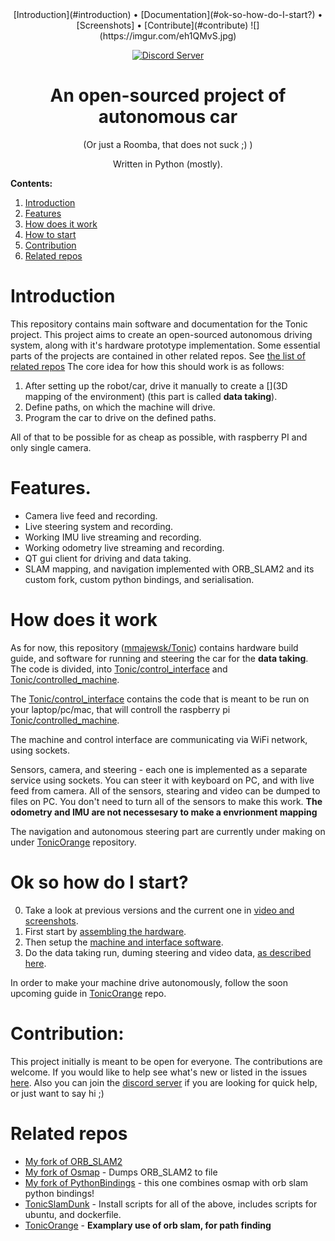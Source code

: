 <div align="center">
  [Introduction](#introduction) • [Documentation](#ok-so-how-do-I-start?) • [Screenshots] • [Contribute](#contribute) 
  ![](https://imgur.com/eh1QMvS.jpg)

[![Discord Server](https://img.shields.io/discord/739733971944079401?color=blue&label=Discord%20Chat&logo=discord&logoColor=white&style=flat-square)][Discord]

# An open-sourced project of autonomous car 
(Or just a Roomba, that does not suck ;) )

Written in Python (mostly).


</div>

**Contents:**

1. [Introduction](#introduction)
2. [Features](#features.) 
3. [How does it work](#how-does-it-work) 
4. [How to start](#ok-so-how-do-I-start?)
5. [Contribution](#contribution)
6. [Related repos](#related-repos)


# Introduction

This repository contains main software and documentation for the Tonic project. This project aims to create an open-sourced autonomous driving system, along with it's hardware prototype implementation. Some essential parts of the projects are contained in other related repos. See [the list of related repos](#related-repos)
The core idea for how this should work is as follows:

1. After setting up the robot/car, drive it manually to create a [](3D mapping of the environment) (this part is called __data taking__).
2. Define paths, on which the machine will drive.
3. Program the car to drive on the defined paths.

All of that to be possible for as cheap as possible, with raspberry PI and only single camera.

# Features.
  - Camera live feed and recording.
  - Live steering system and recording.
  - Working IMU live streaming and recording.
  - Working odometry live streaming and recording.
  - QT gui client for driving and data taking.
  - SLAM mapping, and navigation implemented with ORB_SLAM2 and its custom fork, custom python bindings, and serialisation.

# How does it work

As for now, this repository ([mmajewsk/Tonic]) contains hardware build guide, and software for running and steering the car for the **data taking**.
The code is divided, into [Tonic/control_interface] and [Tonic/controlled_machine]. 

The [Tonic/control_interface] contains the code that is meant to be run on your laptop/pc/mac, that will controll the raspberry pi [Tonic/controlled_machine].

The machine and control interface are communicating via WiFi network, using sockets. 

Sensors, camera, and steering - each one is implemented
as a separate service using sockets.
You can steer it with keyboard on PC, and with live feed from camera.
All of the sensors, stearing and video can be dumped to files on PC.
You don't need to turn all of the sensors to make this work.
**The odometry and IMU are not necessesary to make a envrionment mapping**

The navigation and autonomous steering part are currently under making on under [TonicOrange] repository.

# Ok so how do I start?

0. Take a look at previous versions and the current one in [video and screenshots][Screenshots].
1. First start by [assembling the hardware](doc/hardware_build_guide.md).
2. Then setup the [machine and interface software](doc/software_machine_setup.md).
3. Do the data taking run, duming steering and video data, [as described here](doc/software_machine_setup.md##running-tonic).

In order to make your machine drive autonomously, follow the soon upcoming guide in [TonicOrange] repo.
  

# Contribution:

This project initially is meant to be open for everyone. The contributions are welcome.
If you would like to help see what's new or listed in the issues [here](https://github.com/mmajewsk/Tonic/issues).
Also you can join the [discord server](discord) if you are looking for quick help, or just want to say hi ;) 


# Related repos
- [My fork of ORB_SLAM2](https://github.com/mmajewsk/ORB_SLAM2)
- [My fork of Osmap] - Dumps ORB_SLAM2 to file
- [My fork of PythonBindings] - this one combines osmap with orb slam python bindings!
- [TonicSlamDunk] - Install scripts for all of the above, includes scripts for ubuntu, and dockerfile.
- [TonicOrange] - **Examplary use of orb slam, for path finding**
  

[discord]: https://discord.gg/55WuPN
[mmajewsk/Tonic]: https://github.com/mmajewsk/Tonic
[Tonic/control_interface]: https://github.com/mmajewsk/Tonic/control_interface
[Tonic/controlled_machine]: https://github.com/mmajewsk/Tonic/controlled_machine
[My fork of ORB_SLAM2]: https://github.com/mmajewsk/ORB_SLAM2
[My fork of Osmap]: https://github.com/mmajewsk/osmap 
[My fork of PythonBindings]: https://github.com/mmajewsk/ORB_SLAM2-PythonBindings 
[TonicSlamDunk]: https://github.com/mmajewsk/TonicSlamDunk 
[TonicOrange]: https://github.com/mmajewsk/TonicOrange 
[Screenshots]: doc/video_and_screenshots.md
